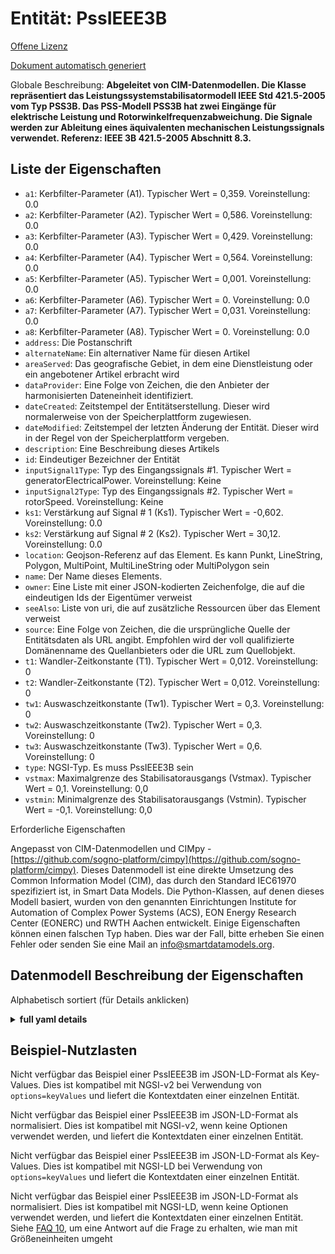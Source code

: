 Entität: PssIEEE3B  
==================  
[Offene Lizenz](https://github.com/smart-data-models//dataModel.EnergyCIM/blob/master/PssIEEE3B/LICENSE.md)  
[Dokument automatisch generiert](https://docs.google.com/presentation/d/e/2PACX-1vTs-Ng5dIAwkg91oTTUdt8ua7woBXhPnwavZ0FxgR8BsAI_Ek3C5q97Nd94HS8KhP-r_quD4H0fgyt3/pub?start=false&loop=false&delayms=3000#slide=id.gb715ace035_0_60)  
Globale Beschreibung: **Abgeleitet von CIM-Datenmodellen. Die Klasse repräsentiert das Leistungssystemstabilisatormodell IEEE Std 421.5-2005 vom Typ PSS3B. Das PSS-Modell PSS3B hat zwei Eingänge für elektrische Leistung und Rotorwinkelfrequenzabweichung. Die Signale werden zur Ableitung eines äquivalenten mechanischen Leistungssignals verwendet.  Referenz: IEEE 3B 421.5-2005 Abschnitt 8.3.**  

## Liste der Eigenschaften  

- `a1`: Kerbfilter-Parameter (A1).  Typischer Wert = 0,359. Voreinstellung: 0.0  - `a2`: Kerbfilter-Parameter (A2).  Typischer Wert = 0,586. Voreinstellung: 0.0  - `a3`: Kerbfilter-Parameter (A3).  Typischer Wert = 0,429. Voreinstellung: 0.0  - `a4`: Kerbfilter-Parameter (A4).  Typischer Wert = 0,564. Voreinstellung: 0.0  - `a5`: Kerbfilter-Parameter (A5).  Typischer Wert = 0,001. Voreinstellung: 0.0  - `a6`: Kerbfilter-Parameter (A6).  Typischer Wert = 0. Voreinstellung: 0.0  - `a7`: Kerbfilter-Parameter (A7).  Typischer Wert = 0,031. Voreinstellung: 0.0  - `a8`: Kerbfilter-Parameter (A8).  Typischer Wert = 0. Voreinstellung: 0.0  - `address`: Die Postanschrift  - `alternateName`: Ein alternativer Name für diesen Artikel  - `areaServed`: Das geografische Gebiet, in dem eine Dienstleistung oder ein angebotener Artikel erbracht wird  - `dataProvider`: Eine Folge von Zeichen, die den Anbieter der harmonisierten Dateneinheit identifiziert.  - `dateCreated`: Zeitstempel der Entitätserstellung. Dieser wird normalerweise von der Speicherplattform zugewiesen.  - `dateModified`: Zeitstempel der letzten Änderung der Entität. Dieser wird in der Regel von der Speicherplattform vergeben.  - `description`: Eine Beschreibung dieses Artikels  - `id`: Eindeutiger Bezeichner der Entität  - `inputSignal1Type`: Typ des Eingangssignals #1.  Typischer Wert = generatorElectricalPower. Voreinstellung: Keine  - `inputSignal2Type`: Typ des Eingangssignals #2.  Typischer Wert = rotorSpeed. Voreinstellung: Keine  - `ks1`: Verstärkung auf Signal # 1 (Ks1).  Typischer Wert = -0,602. Voreinstellung: 0.0  - `ks2`: Verstärkung auf Signal # 2 (Ks2).  Typischer Wert = 30,12. Voreinstellung: 0.0  - `location`: Geojson-Referenz auf das Element. Es kann Punkt, LineString, Polygon, MultiPoint, MultiLineString oder MultiPolygon sein  - `name`: Der Name dieses Elements.  - `owner`: Eine Liste mit einer JSON-kodierten Zeichenfolge, die auf die eindeutigen Ids der Eigentümer verweist  - `seeAlso`: Liste von uri, die auf zusätzliche Ressourcen über das Element verweist  - `source`: Eine Folge von Zeichen, die die ursprüngliche Quelle der Entitätsdaten als URL angibt. Empfohlen wird der voll qualifizierte Domänenname des Quellanbieters oder die URL zum Quellobjekt.  - `t1`: Wandler-Zeitkonstante (T1).  Typischer Wert = 0,012. Voreinstellung: 0  - `t2`: Wandler-Zeitkonstante (T2).  Typischer Wert = 0,012. Voreinstellung: 0  - `tw1`: Auswaschzeitkonstante (Tw1).  Typischer Wert = 0,3. Voreinstellung: 0  - `tw2`: Auswaschzeitkonstante (Tw2).  Typischer Wert = 0,3. Voreinstellung: 0  - `tw3`: Auswaschzeitkonstante (Tw3).  Typischer Wert = 0,6. Voreinstellung: 0  - `type`: NGSI-Typ. Es muss PssIEEE3B sein  - `vstmax`: Maximalgrenze des Stabilisatorausgangs (Vstmax).  Typischer Wert = 0,1. Voreinstellung: 0,0  - `vstmin`: Minimalgrenze des Stabilisatorausgangs (Vstmin).  Typischer Wert = -0,1. Voreinstellung: 0,0    
Erforderliche Eigenschaften  
Angepasst von CIM-Datenmodellen und CIMpy - [https://github.com/sogno-platform/cimpy](https://github.com/sogno-platform/cimpy). Dieses Datenmodell ist eine direkte Umsetzung des Common Information Model (CIM), das durch den Standard IEC61970 spezifiziert ist, in Smart Data Models. Die Python-Klassen, auf denen dieses Modell basiert, wurden von den genannten Einrichtungen Institute for Automation of Complex Power Systems (ACS), EON Energy Research Center (EONERC) und RWTH Aachen entwickelt. Einige Eigenschaften können einen falschen Typ haben. Dies war der Fall, bitte erheben Sie einen Fehler oder senden Sie eine Mail an info@smartdatamodels.org.  
## Datenmodell Beschreibung der Eigenschaften  
Alphabetisch sortiert (für Details anklicken)  
<details><summary><strong>full yaml details</strong></summary>    
```yaml  
PssIEEE3B:    
  description: 'Adapted from CIM data models. The class represents IEEE Std 421.5-2005 type PSS3B power system stabilizer model. The PSS model PSS3B has dual inputs of electrical power and rotor angular frequency deviation. The signals are used to derive an equivalent mechanical power signal.  Reference: IEEE 3B 421.5-2005 Section 8.3.'    
  properties:    
    a1:    
      description: 'Notch filter parameter (A1).  Typical Value = 0.359. Default: 0.0'    
      type: number    
      x-ngsi:    
        model: https://schema.org/Number    
    a2:    
      description: 'Notch filter parameter (A2).  Typical Value = 0.586. Default: 0.0'    
      type: number    
      x-ngsi:    
        model: https://schema.org/Number    
    a3:    
      description: 'Notch filter parameter (A3).  Typical Value = 0.429. Default: 0.0'    
      type: number    
      x-ngsi:    
        model: https://schema.org/Number    
    a4:    
      description: 'Notch filter parameter (A4).  Typical Value = 0.564. Default: 0.0'    
      type: number    
      x-ngsi:    
        model: https://schema.org/Number    
    a5:    
      description: 'Notch filter parameter (A5).  Typical Value = 0.001. Default: 0.0'    
      type: number    
      x-ngsi:    
        model: https://schema.org/Number    
    a6:    
      description: 'Notch filter parameter (A6).  Typical Value = 0. Default: 0.0'    
      type: number    
      x-ngsi:    
        model: https://schema.org/Number    
    a7:    
      description: 'Notch filter parameter (A7).  Typical Value = 0.031. Default: 0.0'    
      type: number    
      x-ngsi:    
        model: https://schema.org/Number    
    a8:    
      description: 'Notch filter parameter (A8).  Typical Value = 0. Default: 0.0'    
      type: number    
      x-ngsi:    
        model: https://schema.org/Number    
    address:    
      description: 'The mailing address'    
      properties:    
        addressCountry:    
          description: 'Property. The country. For example, Spain. Model:''https://schema.org/addressCountry'''    
          type: string    
        addressLocality:    
          description: 'Property. The locality in which the street address is, and which is in the region. Model:''https://schema.org/addressLocality'''    
          type: string    
        addressRegion:    
          description: 'Property. The region in which the locality is, and which is in the country. Model:''https://schema.org/addressRegion'''    
          type: string    
        postOfficeBoxNumber:    
          description: 'Property. The post office box number for PO box addresses. For example, 03578. Model:''https://schema.org/postOfficeBoxNumber'''    
          type: string    
        postalCode:    
          description: 'Property. The postal code. For example, 24004. Model:''https://schema.org/https://schema.org/postalCode'''    
          type: string    
        streetAddress:    
          description: 'Property. The street address. Model:''https://schema.org/streetAddress'''    
          type: string    
      type: Property    
      x-ngsi:    
        model: https://schema.org/address    
    alternateName:    
      description: 'An alternative name for this item'    
      type: Property    
    areaServed:    
      description: 'The geographic area where a service or offered item is provided'    
      type: Property    
      x-ngsi:    
        model: https://schema.org/Text    
    dataProvider:    
      description: 'A sequence of characters identifying the provider of the harmonised data entity.'    
      type: Property    
    dateCreated:    
      description: 'Entity creation timestamp. This will usually be allocated by the storage platform.'    
      format: date-time    
      type: Property    
    dateModified:    
      description: 'Timestamp of the last modification of the entity. This will usually be allocated by the storage platform.'    
      format: date-time    
      type: Property    
    description:    
      description: 'A description of this item'    
      type: Property    
    id:    
      anyOf: &pssieee3b_-_properties_-_owner_-_items_-_anyof    
        - description: 'Property. Identifier format of any NGSI entity'    
          maxLength: 256    
          minLength: 1    
          pattern: ^[\w\-\.\{\}\$\+\*\[\]`|~^@!,:\\]+$    
          type: string    
        - description: 'Property. Identifier format of any NGSI entity'    
          format: uri    
          type: string    
      description: 'Unique identifier of the entity'    
      type: Property    
    inputSignal1Type:    
      description: "Type of input signal #1.  Typical Value = generatorElectricalPower. Default: None"    
      type: number    
      x-ngsi:    
        model: https://schema.org/Number    
    inputSignal2Type:    
      description: "Type of input signal #2.  Typical Value = rotorSpeed. Default: None"    
      type: number    
      x-ngsi:    
        model: https://schema.org/Number    
    ks1:    
      description: "Gain on signal # 1 (Ks1).  Typical Value = -0.602. Default: 0.0"    
      type: number    
      x-ngsi:    
        model: https://schema.org/Number    
    ks2:    
      description: "Gain on signal # 2 (Ks2).  Typical Value = 30.12. Default: 0.0"    
      type: number    
      x-ngsi:    
        model: https://schema.org/Number    
    location:    
      description: 'Geojson reference to the item. It can be Point, LineString, Polygon, MultiPoint, MultiLineString or MultiPolygon'    
      oneOf:    
        - description: 'Geoproperty. Geojson reference to the item. Point'    
          properties:    
            bbox:    
              items:    
                type: number    
              minItems: 4    
              type: array    
            coordinates:    
              items:    
                type: number    
              minItems: 2    
              type: array    
            type:    
              enum:    
                - Point    
              type: string    
          required:    
            - type    
            - coordinates    
          title: 'GeoJSON Point'    
          type: object    
        - description: 'Geoproperty. Geojson reference to the item. LineString'    
          properties:    
            bbox:    
              items:    
                type: number    
              minItems: 4    
              type: array    
            coordinates:    
              items:    
                items:    
                  type: number    
                minItems: 2    
                type: array    
              minItems: 2    
              type: array    
            type:    
              enum:    
                - LineString    
              type: string    
          required:    
            - type    
            - coordinates    
          title: 'GeoJSON LineString'    
          type: object    
        - description: 'Geoproperty. Geojson reference to the item. Polygon'    
          properties:    
            bbox:    
              items:    
                type: number    
              minItems: 4    
              type: array    
            coordinates:    
              items:    
                items:    
                  items:    
                    type: number    
                  minItems: 2    
                  type: array    
                minItems: 4    
                type: array    
              type: array    
            type:    
              enum:    
                - Polygon    
              type: string    
          required:    
            - type    
            - coordinates    
          title: 'GeoJSON Polygon'    
          type: object    
        - description: 'Geoproperty. Geojson reference to the item. MultiPoint'    
          properties:    
            bbox:    
              items:    
                type: number    
              minItems: 4    
              type: array    
            coordinates:    
              items:    
                items:    
                  type: number    
                minItems: 2    
                type: array    
              type: array    
            type:    
              enum:    
                - MultiPoint    
              type: string    
          required:    
            - type    
            - coordinates    
          title: 'GeoJSON MultiPoint'    
          type: object    
        - description: 'Geoproperty. Geojson reference to the item. MultiLineString'    
          properties:    
            bbox:    
              items:    
                type: number    
              minItems: 4    
              type: array    
            coordinates:    
              items:    
                items:    
                  items:    
                    type: number    
                  minItems: 2    
                  type: array    
                minItems: 2    
                type: array    
              type: array    
            type:    
              enum:    
                - MultiLineString    
              type: string    
          required:    
            - type    
            - coordinates    
          title: 'GeoJSON MultiLineString'    
          type: object    
        - description: 'Geoproperty. Geojson reference to the item. MultiLineString'    
          properties:    
            bbox:    
              items:    
                type: number    
              minItems: 4    
              type: array    
            coordinates:    
              items:    
                items:    
                  items:    
                    items:    
                      type: number    
                    minItems: 2    
                    type: array    
                  minItems: 4    
                  type: array    
                type: array    
              type: array    
            type:    
              enum:    
                - MultiPolygon    
              type: string    
          required:    
            - type    
            - coordinates    
          title: 'GeoJSON MultiPolygon'    
          type: object    
      type: Geoproperty    
    name:    
      description: 'The name of this item.'    
      type: Property    
    owner:    
      description: 'A List containing a JSON encoded sequence of characters referencing the unique Ids of the owner(s)'    
      items:    
        anyOf: *pssieee3b_-_properties_-_owner_-_items_-_anyof    
        description: 'Property. Unique identifier of the entity'    
      type: Property    
    seeAlso:    
      description: 'list of uri pointing to additional resources about the item'    
      oneOf:    
        - items:    
            format: uri    
            type: string    
          minItems: 1    
          type: array    
        - format: uri    
          type: string    
      type: Property    
    source:    
      description: 'A sequence of characters giving the original source of the entity data as a URL. Recommended to be the fully qualified domain name of the source provider, or the URL to the source object.'    
      type: Property    
    t1:    
      description: 'Transducer time constant (T1).  Typical Value = 0.012. Default: 0'    
      type: number    
      x-ngsi:    
        model: https://schema.org/Number    
    t2:    
      description: 'Transducer time constant (T2).  Typical Value = 0.012. Default: 0'    
      type: number    
      x-ngsi:    
        model: https://schema.org/Number    
    tw1:    
      description: 'Washout time constant (Tw1).  Typical Value = 0.3. Default: 0'    
      type: number    
      x-ngsi:    
        model: https://schema.org/Number    
    tw2:    
      description: 'Washout time constant (Tw2).  Typical Value = 0.3. Default: 0'    
      type: number    
      x-ngsi:    
        model: https://schema.org/Number    
    tw3:    
      description: 'Washout time constant (Tw3).  Typical Value = 0.6. Default: 0'    
      type: number    
      x-ngsi:    
        model: https://schema.org/Number    
    type:    
      description: 'NGSI type. It has to be PssIEEE3B'    
      enum:    
        - PssIEEE3B    
      type: Property    
    vstmax:    
      description: 'Stabilizer output max limit (Vstmax).  Typical Value = 0.1. Default: 0.0'    
      type: number    
      x-ngsi:    
        model: https://schema.org/Number    
    vstmin:    
      description: 'Stabilizer output min limit (Vstmin).  Typical Value = -0.1. Default: 0.0'    
      type: number    
      x-ngsi:    
        model: https://schema.org/Number    
  required: []    
  type: object    
```  
</details>    
## Beispiel-Nutzlasten  
Nicht verfügbar das Beispiel einer PssIEEE3B im JSON-LD-Format als Key-Values. Dies ist kompatibel mit NGSI-v2 bei Verwendung von `options=keyValues` und liefert die Kontextdaten einer einzelnen Entität.  
Nicht verfügbar das Beispiel einer PssIEEE3B im JSON-LD-Format als normalisiert. Dies ist kompatibel mit NGSI-v2, wenn keine Optionen verwendet werden, und liefert die Kontextdaten einer einzelnen Entität.  
Nicht verfügbar das Beispiel einer PssIEEE3B im JSON-LD-Format als Key-Values. Dies ist kompatibel mit NGSI-LD bei Verwendung von `options=keyValues` und liefert die Kontextdaten einer einzelnen Entität.  
Nicht verfügbar das Beispiel einer PssIEEE3B im JSON-LD-Format als normalisiert. Dies ist kompatibel mit NGSI-LD, wenn keine Optionen verwendet werden, und liefert die Kontextdaten einer einzelnen Entität.  
Siehe [FAQ 10](https://smartdatamodels.org/index.php/faqs/), um eine Antwort auf die Frage zu erhalten, wie man mit Größeneinheiten umgeht
